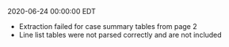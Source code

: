 2020-06-24 00:00:00 EDT


- Extraction failed for case summary tables from page 2
- Line list tables were not parsed correctly and are not included
